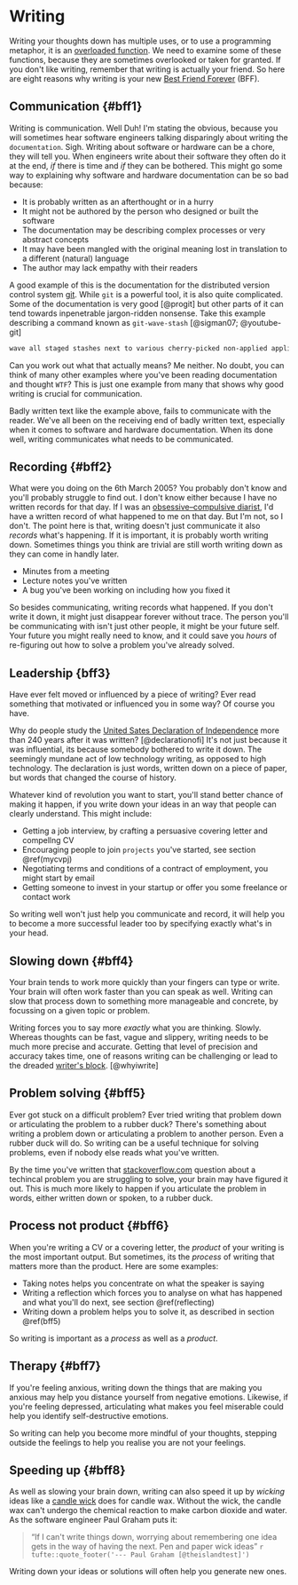 # Writing

Writing your thoughts down has multiple uses, or to use a programming metaphor, it is an [overloaded function](https://en.wikipedia.org/wiki/Function_overloading). We need to examine some of these functions, because they are sometimes overlooked or taken for granted. If you don't like writing, remember that writing is actually your friend. So here are eight reasons why writing is your new [Best Friend Forever](https://en.wikipedia.org/wiki/Best_friends_forever) (BFF). 

## Communication {#bff1}

Writing is communication. Well Duh! I'm stating the obvious, because you will sometimes hear software engineers talking disparingly about writing the `documentation`. Sigh. Writing about software or hardware can be a chore, they will tell you. When engineers write about their software they often do it at the end, *if* there is time and *if* they can be bothered. This might go some way to explaining why software and hardware documentation can be so bad because:

* It is probably written as an afterthought or in a hurry
* It might not be authored by the person who designed or built the software
* The documentation may be describing complex processes or very abstract concepts
* It may have been mangled with the original meaning lost in translation to a different (natural) language
* The author may lack empathy with their readers 

A good example of this is the documentation for the distributed version control system [git](https://en.wikipedia.org/wiki/Git). While `git` is a powerful tool, it is also quite complicated. Some of the documentation is very good [@progit] but other parts of it can tend towards inpenetrable jargon-ridden nonsense. Take this example describing a command known as `git-wave-stash` [@sigman07; @youtube-git]

```md
wave all staged stashes next to various cherry-picked non-applied applied trees
```

Can you work out what that actually means? Me neither. No doubt, you can think of many other examples where you've been reading documentation and thought `WTF`? This is just one example from many that shows why good writing is crucial for communication. 

Badly written text like the example above, fails to communicate with the reader. We've all been on the receiving end of badly written text, especially when it comes to software and hardware documentation. When its done well, writing communicates what needs to be communicated.


## Recording {#bff2}

What were you doing on the 6th March 2005? You probably don't know and you'll probably struggle to find out. I don't know either because I have no written records for that day. If I was an [obsessive–compulsive diarist](https://en.wikipedia.org/wiki/Obsessive%E2%80%93compulsive_disorder), I'd have a written record of what happened to me on that day. But I'm not, so I don't. The point here is that, writing doesn't just communicate it also *records* what's happening. If it is important, it is probably worth writing down. Sometimes things you think are trivial are still worth writing down as they can come in handly later. 

* Minutes from a meeting 
* Lecture notes you've written
* A bug you've been working on including how you fixed it 

So besides communicating, writing records what happened. If you don't write it down, it might just disappear forever without trace. The person you'll be communicating with isn't just other people, it might be your future self. Your future you might really need to know, and it could save you *hours* of re-figuring out how to solve a problem you've already solved.

## Leadership {bff3}

Have ever felt moved or influenced by a piece of writing? Ever read something that motivated or influenced you in some way? Of course you have.

Why do people study the [United Sates Declaration of Independence](https://en.wikipedia.org/wiki/United_States_Declaration_of_Independence) more than 240 years after it was written? [@declarationofi] It's not just because it was influential, its because somebody bothered to write it down. The seemingly mundane act of low technology writing, as opposed to high technology. The declaration is just words, written down on a piece of paper, but words that changed the course of history. 

Whatever kind of revolution you want to start, you'll stand better chance of making it happen, if you write down your ideas in an way that people can clearly understand. This might include: 

* Getting a job interview, by crafting a persuasive covering letter and compellng CV 
* Encouraging people to join `projects` you've started, see section \@ref(mycvpj) 
* Negotiating terms and conditions of a contract of employment, you might start by email
* Getting someone to invest in your startup or offer you some freelance or contact work

So writing well won't just help you communicate and record, it will help you to become a more successful leader too by specifying exactly what's in your head.

## Slowing down {#bff4}

Your brain tends to work more quickly than your fingers can type or write. Your brain will often work faster than you can speak as well. Writing can slow that process down to something more manageable and concrete, by focussing on a given topic or problem. 

Writing forces you to say more *exactly* what you are thinking. Slowly. Whereas thoughts can be fast, vague and slippery, writing needs to be much more precise and accurate. Getting that level of precision and accuracy takes time, one of reasons writing can be challenging or lead to the dreaded [writer's block](https://en.wikipedia.org/wiki/Writer%27s_block). [@whyiwrite]

## Problem solving {#bff5}

Ever got stuck on a difficult problem? Ever tried writing that problem down or articulating the problem to a rubber duck? There's something about writing a problem down or articulating a problem to another person. Even a rubber duck will do. So writing can be a useful technique for solving problems, even if nobody else reads what you've written. 

By the time you've written that [stackoverflow.com](https://stackoverflow.com/) question about a techincal problem you are struggling to solve, your brain may have figured it out. This is much more likely to happen if you articulate the problem in words, either written down or spoken, to a rubber duck. 


## Process not product {#bff6}

When you're writing a CV or a covering letter, the *product* of your writing is the most important output. But sometimes, its the *process* of writing that matters more than the product. Here are some examples:

* Taking notes helps you concentrate on what the speaker is saying 
* Writing a reflection which forces you to analyse on what has happened and what you'll do next, see section \@ref(reflecting)
* Writing down a problem helps you to solve it, as described in  section \@ref(bff5)

So writing is important as a *process* as well as a *product*. 

## Therapy {#bff7}

If you're feeling anxious, writing down the things that are making you anxious may help you distance yourself from negative emotions. Likewise, if you're feeling depressed, articulating what makes you feel miserable could help you identify self-destructive emotions.

So writing can help you become more mindful of your thoughts, stepping outside the feelings to help you realise you are not your feelings. 

## Speeding up {#bff8}

As well as slowing your brain down, writing can also speed it up by *wicking* ideas like a [candle wick](https://en.wikipedia.org/wiki/Candle_wick) does for candle wax. Without the wick, the candle wax can't undergo the chemical reaction to make carbon dioxide and water. As the software engineer Paul Graham puts it:  

> “If I can't write things down, worrying about remembering one idea gets in the way of having the next. Pen and paper wick ideas”
> `r tufte::quote_footer('--- Paul Graham [@theislandtest]')`


Writing down your ideas or solutions will often help you generate new ones. 